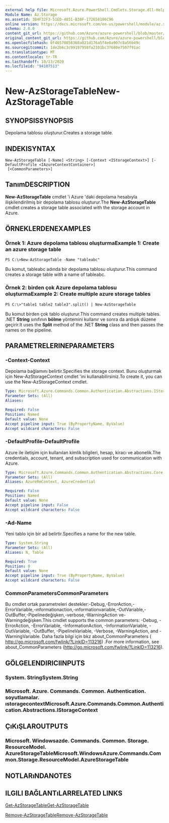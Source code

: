 ```yaml
---
external help file: Microsoft.Azure.PowerShell.Cmdlets.Storage.dll-Help.xml
Module Name: Az.Storage
ms.assetid: 3B4F32F3-51ED-4851-B38F-172658186C96
online version: https://docs.microsoft.com/en-us/powershell/module/az.storage/new-azstoragetable
schema: 2.0.0
content_git_url: https://github.com/Azure/azure-powershell/blob/master/src/Storage/Storage.Management/help/New-AzStorageTable.md
original_content_git_url: https://github.com/Azure/azure-powershell/blob/master/src/Storage/Storage.Management/help/New-AzStorageTable.md
ms.openlocfilehash: 0f46570858368a821d176a5f4e0a907c8a56b49c
ms.sourcegitcommit: 1de2b6c3c99197958fa2101bc37680e7507f91ac
ms.translationtype: MT
ms.contentlocale: tr-TR
ms.lasthandoff: 10/13/2020
ms.locfileid: "94107513"
---
```

# <span data-ttu-id="e9069-101">New-AzStorageTable</span><span class="sxs-lookup"><span data-stu-id="e9069-101">New-AzStorageTable</span></span>

## <span data-ttu-id="e9069-102">SYNOPSIS</span><span class="sxs-lookup"><span data-stu-id="e9069-102">SYNOPSIS</span></span>
<span data-ttu-id="e9069-103">Depolama tablosu oluşturur.</span><span class="sxs-lookup"><span data-stu-id="e9069-103">Creates a storage table.</span></span>

## <span data-ttu-id="e9069-104">INDEKI</span><span class="sxs-lookup"><span data-stu-id="e9069-104">SYNTAX</span></span>

```
New-AzStorageTable [-Name] <String> [-Context <IStorageContext>] [-DefaultProfile <IAzureContextContainer>]
 [<CommonParameters>]
```

## <span data-ttu-id="e9069-105">Tanım</span><span class="sxs-lookup"><span data-stu-id="e9069-105">DESCRIPTION</span></span>
<span data-ttu-id="e9069-106">**New-AzStorageTable** cmdlet 'i Azure 'daki depolama hesabıyla ilişkilendirilmiş bir depolama tablosu oluşturur.</span><span class="sxs-lookup"><span data-stu-id="e9069-106">The **New-AzStorageTable** cmdlet creates a storage table associated with the storage account in Azure.</span></span>

## <span data-ttu-id="e9069-107">ÖRNEKLERDEN</span><span class="sxs-lookup"><span data-stu-id="e9069-107">EXAMPLES</span></span>

### <span data-ttu-id="e9069-108">Örnek 1: Azure depolama tablosu oluşturma</span><span class="sxs-lookup"><span data-stu-id="e9069-108">Example 1: Create an azure storage table</span></span>
```
PS C:\>New-AzStorageTable -Name "tableabc"
```

<span data-ttu-id="e9069-109">Bu komut, tableabc adında bir depolama tablosu oluşturur.</span><span class="sxs-lookup"><span data-stu-id="e9069-109">This command creates a storage table with a name of tableabc.</span></span>

### <span data-ttu-id="e9069-110">Örnek 2: birden çok Azure depolama tablosu oluşturma</span><span class="sxs-lookup"><span data-stu-id="e9069-110">Example 2: Create multiple azure storage tables</span></span>
```
PS C:\>"table1 table2 table3".split() | New-AzStorageTable
```

<span data-ttu-id="e9069-111">Bu komut birden çok tablo oluşturur.</span><span class="sxs-lookup"><span data-stu-id="e9069-111">This command creates multiple tables.</span></span>
<span data-ttu-id="e9069-112">.NET **String** sınıfının **bölme** yöntemini kullanır ve sonra da ardışık düzene geçirir.</span><span class="sxs-lookup"><span data-stu-id="e9069-112">It uses the **Split** method of the .NET **String** class and then passes the names on the pipeline.</span></span>

## <span data-ttu-id="e9069-113">PARAMETRELERINE</span><span class="sxs-lookup"><span data-stu-id="e9069-113">PARAMETERS</span></span>

### <span data-ttu-id="e9069-114">-Context</span><span class="sxs-lookup"><span data-stu-id="e9069-114">-Context</span></span>
<span data-ttu-id="e9069-115">Depolama bağlamını belirtir.</span><span class="sxs-lookup"><span data-stu-id="e9069-115">Specifies the storage context.</span></span>
<span data-ttu-id="e9069-116">Bunu oluşturmak için New-AzStorageContext cmdlet 'ini kullanabilirsiniz.</span><span class="sxs-lookup"><span data-stu-id="e9069-116">To create it, you can use the New-AzStorageContext cmdlet.</span></span>

```yaml
Type: Microsoft.Azure.Commands.Common.Authentication.Abstractions.IStorageContext
Parameter Sets: (All)
Aliases:

Required: False
Position: Named
Default value: None
Accept pipeline input: True (ByPropertyName, ByValue)
Accept wildcard characters: False
```

### <span data-ttu-id="e9069-117">-DefaultProfile</span><span class="sxs-lookup"><span data-stu-id="e9069-117">-DefaultProfile</span></span>
<span data-ttu-id="e9069-118">Azure ile iletişim için kullanılan kimlik bilgileri, hesap, kiracı ve abonelik.</span><span class="sxs-lookup"><span data-stu-id="e9069-118">The credentials, account, tenant, and subscription used for communication with Azure.</span></span>

```yaml
Type: Microsoft.Azure.Commands.Common.Authentication.Abstractions.Core.IAzureContextContainer
Parameter Sets: (All)
Aliases: AzureRmContext, AzureCredential

Required: False
Position: Named
Default value: None
Accept pipeline input: False
Accept wildcard characters: False
```

### <span data-ttu-id="e9069-119">-Ad</span><span class="sxs-lookup"><span data-stu-id="e9069-119">-Name</span></span>
<span data-ttu-id="e9069-120">Yeni tablo için bir ad belirtir.</span><span class="sxs-lookup"><span data-stu-id="e9069-120">Specifies a name for the new table.</span></span>

```yaml
Type: System.String
Parameter Sets: (All)
Aliases: N, Table

Required: True
Position: 0
Default value: None
Accept pipeline input: True (ByPropertyName, ByValue)
Accept wildcard characters: False
```

### <span data-ttu-id="e9069-121">CommonParameters</span><span class="sxs-lookup"><span data-stu-id="e9069-121">CommonParameters</span></span>
<span data-ttu-id="e9069-122">Bu cmdlet ortak parametreleri destekler:-Debug,-ErrorAction,-ErrorVariable,-ınformationaction,-ınformationvariable,-OutVariable,-OutBuffer,-Pipelinedeğişken,-verbose,-WarningAction ve-Warningdeğişken.</span><span class="sxs-lookup"><span data-stu-id="e9069-122">This cmdlet supports the common parameters: -Debug, -ErrorAction, -ErrorVariable, -InformationAction, -InformationVariable, -OutVariable, -OutBuffer, -PipelineVariable, -Verbose, -WarningAction, and -WarningVariable.</span></span> <span data-ttu-id="e9069-123">Daha fazla bilgi için bkz about_CommonParameters ( http://go.microsoft.com/fwlink/?LinkID=113216) .</span><span class="sxs-lookup"><span data-stu-id="e9069-123">For more information, see about_CommonParameters (http://go.microsoft.com/fwlink/?LinkID=113216).</span></span>

## <span data-ttu-id="e9069-124">GÖLGELENDIRICI</span><span class="sxs-lookup"><span data-stu-id="e9069-124">INPUTS</span></span>

### <span data-ttu-id="e9069-125">System. String</span><span class="sxs-lookup"><span data-stu-id="e9069-125">System.String</span></span>

### <span data-ttu-id="e9069-126">Microsoft. Azure. Commands. Common. Authentication. soyutlamalar. ıstoragecontext</span><span class="sxs-lookup"><span data-stu-id="e9069-126">Microsoft.Azure.Commands.Common.Authentication.Abstractions.IStorageContext</span></span>

## <span data-ttu-id="e9069-127">ÇıKıŞLAR</span><span class="sxs-lookup"><span data-stu-id="e9069-127">OUTPUTS</span></span>

### <span data-ttu-id="e9069-128">Microsoft. Windowsazde. Commands. Common. Storage. ResourceModel. AzureStorageTable</span><span class="sxs-lookup"><span data-stu-id="e9069-128">Microsoft.WindowsAzure.Commands.Common.Storage.ResourceModel.AzureStorageTable</span></span>

## <span data-ttu-id="e9069-129">NOTLARıNDA</span><span class="sxs-lookup"><span data-stu-id="e9069-129">NOTES</span></span>

## <span data-ttu-id="e9069-130">ILGILI BAĞLANTıLAR</span><span class="sxs-lookup"><span data-stu-id="e9069-130">RELATED LINKS</span></span>

[<span data-ttu-id="e9069-131">Get-AzStorageTable</span><span class="sxs-lookup"><span data-stu-id="e9069-131">Get-AzStorageTable</span></span>](./Get-AzStorageTable.md)

[<span data-ttu-id="e9069-132">Remove-AzStorageTable</span><span class="sxs-lookup"><span data-stu-id="e9069-132">Remove-AzStorageTable</span></span>](./Remove-AzStorageTable.md)


